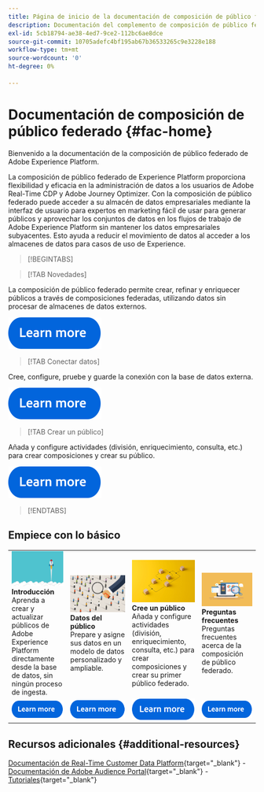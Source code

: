 ```yaml
---
title: Página de inicio de la documentación de composición de público federado de Experience Platform
description: Documentación del complemento de composición de público federado
exl-id: 5cb18794-ae38-4ed7-9ce2-112bc6ae8dce
source-git-commit: 10705adefc4bf195ab67b36533265c9e3228e188
workflow-type: tm+mt
source-wordcount: '0'
ht-degree: 0%

---
```


# Documentación de composición de público federado  {#fac-home}

Bienvenido a la documentación de la composición de público federado de Adobe Experience Platform.

La composición de público federado de Experience Platform proporciona flexibilidad y eficacia en la administración de datos a los usuarios de Adobe Real-Time CDP y Adobe Journey Optimizer. Con la composición de público federado puede acceder a su almacén de datos empresariales mediante la interfaz de usuario para expertos en marketing fácil de usar para generar públicos y aprovechar los conjuntos de datos en los flujos de trabajo de Adobe Experience Platform sin mantener los datos empresariales subyacentes. Esto ayuda a reducir el movimiento de datos al acceder a los almacenes de datos para casos de uso de Experience.

>[!BEGINTABS]

>[!TAB Novedades]

La composición de público federado permite crear, refinar y enriquecer públicos a través de composiciones federadas, utilizando datos sin procesar de almacenes de datos externos.

[![Imagen](assets/learn-more-button.svg)](start/release-notes.md)

>[!TAB Conectar datos]

Cree, configure, pruebe y guarde la conexión con la base de datos externa.

[![Imagen](assets/learn-more-button.svg)](connections/federated-db.md)

>[!TAB Crear un público]

Añada y configure actividades (división, enriquecimiento, consulta, etc.) para crear composiciones y crear su público.

[![image](assets/learn-more-button.svg)](compositions/gs-compositions.md)

>[!ENDTABS]

## Empiece con lo básico

<table style="table-layout:fixed">
  <tr style="border: 0;">
    <td>
    <a href="start/get-started.md"><img src="assets/do-not-localize/start-quick.png"></a>
    <div><strong>Introducción</strong><br/>Aprenda a crear y actualizar públicos de Adobe Experience Platform directamente desde la base de datos, sin ningún proceso de ingesta.
    </div>
    </td>
    <td>
    <a href="data-management/gs-models.md"><img src="assets/do-not-localize/start-profiles.png"></a>
    <div><strong>Datos del público</strong><br/>Prepare y asigne sus datos en un modelo de datos personalizado y ampliable.
    </div>
    </td>
    <td>
    <a href="compositions/gs-compositions.md"><img src="assets/do-not-localize/start-journey.jpeg"></a>
    <div><strong>Cree un público</strong><br/>Añada y configure actividades (división, enriquecimiento, consulta, etc.) para crear composiciones y crear su primer público federado.
    </div>
    </td>
    <td>
    <a href="start/faq.md"><img src="assets/do-not-localize/start-faq.png"></a>
    <div><strong>Preguntas frecuentes</strong><br/>Preguntas frecuentes acerca de la composición de público federado.</div>
    </td>
  </tr>
  <tr style="border: 0;">
    <td><a href="start/get-started.md"><img src="assets/learn-more-button.svg"></a></td>
    <td><a href="data-management/gs-models.md"><img src="assets/learn-more-button.svg"></a></td>
    <td><a href="compositions/gs-compositions.md"><img src="assets/learn-more-button.svg"></a></td>
    <td><a href="start/faq.md"><img src="assets/learn-more-button.svg"></a></td>
    </tr>
</table>

## Recursos adicionales  {#additional-resources}

[Documentación de Real-Time Customer Data Platform](https://experienceleague.adobe.com/es/docs/experience-platform/rtcdp/home){target="_blank"} - [Documentación de Adobe Audience Portal](https://experienceleague.adobe.com/es/docs/experience-platform/segmentation/ui/audience-dashboard){target="_blank"} - [Tutoriales](https://experienceleague.adobe.com/es/docs/platform-learn/tutorials/audiences/introduction-to-audience-portal-and-composition){target="_blank"}

